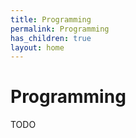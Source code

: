 ```yaml
---
title: Programming
permalink: Programming
has_children: true
layout: home
---
```


# Programming

TODO
